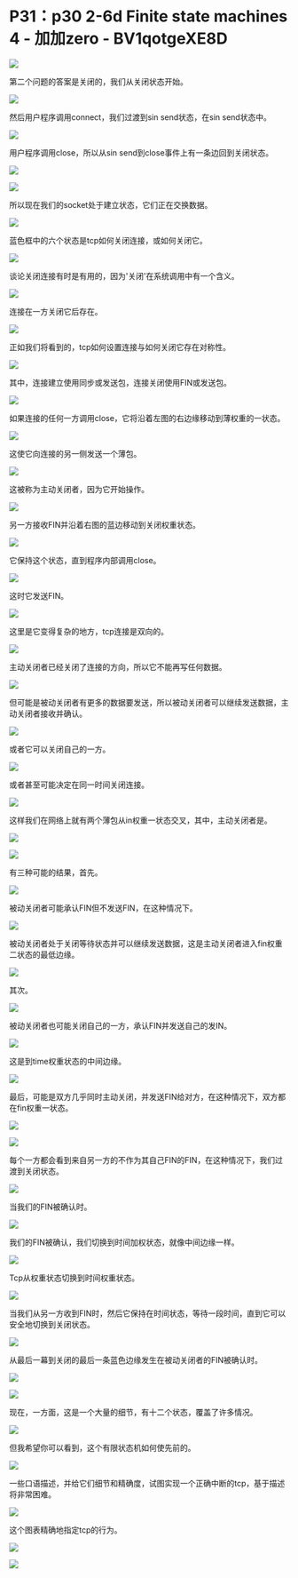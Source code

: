 # P31：p30 2-6d Finite state machines 4 - 加加zero - BV1qotgeXE8D

![](img/b722cc16ca1d3c2df0cf7fd1160cee9b_0.png)

第二个问题的答案是关闭的，我们从关闭状态开始。

![](img/b722cc16ca1d3c2df0cf7fd1160cee9b_2.png)

然后用户程序调用connect，我们过渡到sin send状态，在sin send状态中。

![](img/b722cc16ca1d3c2df0cf7fd1160cee9b_4.png)

用户程序调用close，所以从sin send到close事件上有一条边回到关闭状态。

![](img/b722cc16ca1d3c2df0cf7fd1160cee9b_6.png)

![](img/b722cc16ca1d3c2df0cf7fd1160cee9b_7.png)

所以现在我们的socket处于建立状态，它们正在交换数据。

![](img/b722cc16ca1d3c2df0cf7fd1160cee9b_9.png)

蓝色框中的六个状态是tcp如何关闭连接，或如何关闭它。

![](img/b722cc16ca1d3c2df0cf7fd1160cee9b_11.png)

谈论关闭连接有时是有用的，因为'关闭'在系统调用中有一个含义。

![](img/b722cc16ca1d3c2df0cf7fd1160cee9b_13.png)

连接在一方关闭它后存在。

![](img/b722cc16ca1d3c2df0cf7fd1160cee9b_15.png)

正如我们将看到的，tcp如何设置连接与如何关闭它存在对称性。

![](img/b722cc16ca1d3c2df0cf7fd1160cee9b_17.png)

其中，连接建立使用同步或发送包，连接关闭使用FIN或发送包。

![](img/b722cc16ca1d3c2df0cf7fd1160cee9b_19.png)

如果连接的任何一方调用close，它将沿着左图的右边缘移动到薄权重的一状态。

![](img/b722cc16ca1d3c2df0cf7fd1160cee9b_21.png)

这使它向连接的另一侧发送一个薄包。

![](img/b722cc16ca1d3c2df0cf7fd1160cee9b_23.png)

这被称为主动关闭者，因为它开始操作。

![](img/b722cc16ca1d3c2df0cf7fd1160cee9b_25.png)

另一方接收FIN并沿着右图的蓝边移动到关闭权重状态。

![](img/b722cc16ca1d3c2df0cf7fd1160cee9b_27.png)

它保持这个状态，直到程序内部调用close。

![](img/b722cc16ca1d3c2df0cf7fd1160cee9b_29.png)

这时它发送FIN。

![](img/b722cc16ca1d3c2df0cf7fd1160cee9b_31.png)

这里是它变得复杂的地方，tcp连接是双向的。

![](img/b722cc16ca1d3c2df0cf7fd1160cee9b_33.png)

主动关闭者已经关闭了连接的方向，所以它不能再写任何数据。

![](img/b722cc16ca1d3c2df0cf7fd1160cee9b_35.png)

但可能是被动关闭者有更多的数据要发送，所以被动关闭者可以继续发送数据，主动关闭者接收并确认。

![](img/b722cc16ca1d3c2df0cf7fd1160cee9b_37.png)

或者它可以关闭自己的一方。

![](img/b722cc16ca1d3c2df0cf7fd1160cee9b_39.png)

或者甚至可能决定在同一时间关闭连接。

![](img/b722cc16ca1d3c2df0cf7fd1160cee9b_41.png)

这样我们在网络上就有两个薄包从in权重一状态交叉，其中，主动关闭者是。

![](img/b722cc16ca1d3c2df0cf7fd1160cee9b_43.png)

![](img/b722cc16ca1d3c2df0cf7fd1160cee9b_44.png)

有三种可能的结果，首先。

![](img/b722cc16ca1d3c2df0cf7fd1160cee9b_46.png)

被动关闭者可能承认FIN但不发送FIN，在这种情况下。

![](img/b722cc16ca1d3c2df0cf7fd1160cee9b_48.png)

被动关闭者处于关闭等待状态并可以继续发送数据，这是主动关闭者进入fin权重二状态的最低边缘。

![](img/b722cc16ca1d3c2df0cf7fd1160cee9b_50.png)

其次。

![](img/b722cc16ca1d3c2df0cf7fd1160cee9b_52.png)

被动关闭者也可能关闭自己的一方，承认FIN并发送自己的发IN。

![](img/b722cc16ca1d3c2df0cf7fd1160cee9b_54.png)

这是到time权重状态的中间边缘。

![](img/b722cc16ca1d3c2df0cf7fd1160cee9b_56.png)

最后，可能是双方几乎同时主动关闭，并发送FIN给对方，在这种情况下，双方都在fin权重一状态。

![](img/b722cc16ca1d3c2df0cf7fd1160cee9b_58.png)

![](img/b722cc16ca1d3c2df0cf7fd1160cee9b_59.png)

每个一方都会看到来自另一方的不作为其自己FIN的FIN，在这种情况下，我们过渡到关闭状态。

![](img/b722cc16ca1d3c2df0cf7fd1160cee9b_61.png)

当我们的FIN被确认时。

![](img/b722cc16ca1d3c2df0cf7fd1160cee9b_63.png)

我们的FIN被确认，我们切换到时间加权状态，就像中间边缘一样。

![](img/b722cc16ca1d3c2df0cf7fd1160cee9b_65.png)

Tcp从权重状态切换到时间权重状态。

![](img/b722cc16ca1d3c2df0cf7fd1160cee9b_67.png)

当我们从另一方收到FIN时，然后它保持在时间状态，等待一段时间，直到它可以安全地切换到关闭状态。

![](img/b722cc16ca1d3c2df0cf7fd1160cee9b_69.png)

从最后一幕到关闭的最后一条蓝色边缘发生在被动关闭者的FIN被确认时。

![](img/b722cc16ca1d3c2df0cf7fd1160cee9b_71.png)

![](img/b722cc16ca1d3c2df0cf7fd1160cee9b_72.png)

现在，一方面，这是一个大量的细节，有十二个状态，覆盖了许多情况。

![](img/b722cc16ca1d3c2df0cf7fd1160cee9b_74.png)

但我希望你可以看到，这个有限状态机如何使先前的。

![](img/b722cc16ca1d3c2df0cf7fd1160cee9b_76.png)

一些口语描述，并给它们细节和精确度，试图实现一个正确中断的tcp，基于描述将非常困难。

![](img/b722cc16ca1d3c2df0cf7fd1160cee9b_78.png)

这个图表精确地指定tcp的行为。

![](img/b722cc16ca1d3c2df0cf7fd1160cee9b_80.png)

![](img/b722cc16ca1d3c2df0cf7fd1160cee9b_81.png)